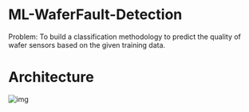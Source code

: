 # ML-WaferFault-Detection
Problem: To build a classification methodology to predict the quality of wafer sensors based on the given training data. 

# Architecture
![img](https://github.com/nds-najam/ML-WaferFault-Detection/blob/main/architecture.png)
